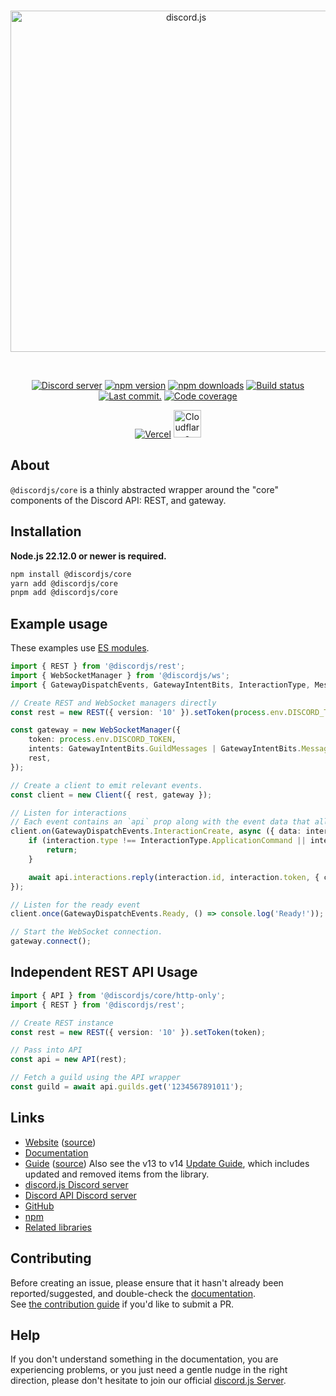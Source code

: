 <div align="center">
	<br />
	<p>
		<a href="https://discord.js.org"><img src="https://discord.js.org/static/logo.svg" width="546" alt="discord.js" /></a>
	</p>
	<br />
	<p>
		<a href="https://discord.gg/djs"><img src="https://img.shields.io/discord/222078108977594368?color=5865F2&logo=discord&logoColor=white" alt="Discord server" /></a>
		<a href="https://www.npmjs.com/package/@discordjs/core"><img src="https://img.shields.io/npm/v/@discordjs/core.svg?maxAge=3600" alt="npm version" /></a>
		<a href="https://www.npmjs.com/package/@discordjs/core"><img src="https://img.shields.io/npm/dt/@discordjs/core.svg?maxAge=3600" alt="npm downloads" /></a>
		<a href="https://github.com/discordjs/discord.js/actions"><img src="https://github.com/discordjs/discord.js/actions/workflows/tests.yml/badge.svg" alt="Build status" /></a>
		<a href="https://github.com/discordjs/discord.js/commits/main/packages/core"><img alt="Last commit." src="https://img.shields.io/github/last-commit/discordjs/discord.js?logo=github&logoColor=ffffff&path=packages%2Fcore" /></a>
		<a href="https://codecov.io/gh/discordjs/discord.js"><img src="https://codecov.io/gh/discordjs/discord.js/branch/main/graph/badge.svg?precision=2&flag=core" alt="Code coverage" /></a>
	</p>
	<p>
		<a href="https://vercel.com/?utm_source=discordjs&utm_campaign=oss"><img src="https://raw.githubusercontent.com/discordjs/discord.js/main/.github/powered-by-vercel.svg" alt="Vercel" /></a>
		<a href="https://www.cloudflare.com"><img src="https://raw.githubusercontent.com/discordjs/discord.js/main/.github/powered-by-workers.png" alt="Cloudflare Workers" height="44" /></a>
	</p>
</div>

## About

`@discordjs/core` is a thinly abstracted wrapper around the "core" components of the Discord API: REST, and gateway.

## Installation

**Node.js 22.12.0 or newer is required.**

```sh
npm install @discordjs/core
yarn add @discordjs/core
pnpm add @discordjs/core
```

## Example usage

These examples use [ES modules](https://nodejs.org/api/esm.html#enabling).

```ts
import { REST } from '@discordjs/rest';
import { WebSocketManager } from '@discordjs/ws';
import { GatewayDispatchEvents, GatewayIntentBits, InteractionType, MessageFlags, Client } from '@discordjs/core';

// Create REST and WebSocket managers directly
const rest = new REST({ version: '10' }).setToken(process.env.DISCORD_TOKEN);

const gateway = new WebSocketManager({
	token: process.env.DISCORD_TOKEN,
	intents: GatewayIntentBits.GuildMessages | GatewayIntentBits.MessageContent,
	rest,
});

// Create a client to emit relevant events.
const client = new Client({ rest, gateway });

// Listen for interactions
// Each event contains an `api` prop along with the event data that allows you to interface with the Discord REST API
client.on(GatewayDispatchEvents.InteractionCreate, async ({ data: interaction, api }) => {
	if (interaction.type !== InteractionType.ApplicationCommand || interaction.data.name !== 'ping') {
		return;
	}

	await api.interactions.reply(interaction.id, interaction.token, { content: 'Pong!', flags: MessageFlags.Ephemeral });
});

// Listen for the ready event
client.once(GatewayDispatchEvents.Ready, () => console.log('Ready!'));

// Start the WebSocket connection.
gateway.connect();
```

## Independent REST API Usage

```ts
import { API } from '@discordjs/core/http-only';
import { REST } from '@discordjs/rest';

// Create REST instance
const rest = new REST({ version: '10' }).setToken(token);

// Pass into API
const api = new API(rest);

// Fetch a guild using the API wrapper
const guild = await api.guilds.get('1234567891011');
```

## Links

- [Website][website] ([source][website-source])
- [Documentation][documentation]
- [Guide][guide] ([source][guide-source])
  Also see the v13 to v14 [Update Guide][guide-update], which includes updated and removed items from the library.
- [discord.js Discord server][discord]
- [Discord API Discord server][discord-api]
- [GitHub][source]
- [npm][npm]
- [Related libraries][related-libs]

## Contributing

Before creating an issue, please ensure that it hasn't already been reported/suggested, and double-check the
[documentation][documentation].  
See [the contribution guide][contributing] if you'd like to submit a PR.

## Help

If you don't understand something in the documentation, you are experiencing problems, or you just need a gentle nudge in the right direction, please don't hesitate to join our official [discord.js Server][discord].

[website]: https://discord.js.org
[website-source]: https://github.com/discordjs/discord.js/tree/main/apps/website
[documentation]: https://discord.js.org/docs/packages/core/stable
[guide]: https://discordjs.guide/
[guide-source]: https://github.com/discordjs/guide
[guide-update]: https://discordjs.guide/additional-info/changes-in-v14.html
[discord]: https://discord.gg/djs
[discord-api]: https://discord.gg/discord-api
[source]: https://github.com/discordjs/discord.js/tree/main/packages/core
[npm]: https://www.npmjs.com/package/@discordjs/core
[related-libs]: https://discord.com/developers/docs/topics/community-resources#libraries
[contributing]: https://github.com/discordjs/discord.js/blob/main/.github/CONTRIBUTING.md
